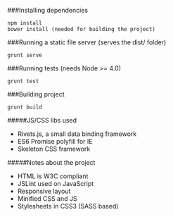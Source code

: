 ###Installing dependencies

    npm install
    bower install (needed for building the project)

###Running a static file server (serves the dist/ folder)

    grunt serve

###Running tests (needs Node >= 4.0)

    grunt test

###Building project

    grunt build

#####JS/CSS libs used

* Rivets.js, a small data binding framework
* ES6 Promise polyfill for IE
* Skeleton CSS framework

#####Notes about the project

* HTML is W3C compliant
* JSLint used on JavaScript
* Responsive layout
* Minified CSS and JS
* Stylesheets in CSS3 (SASS based)
